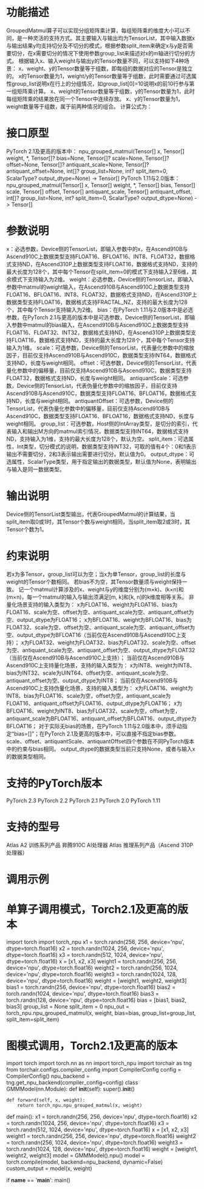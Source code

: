 # 功能描述

GroupedMatmul算子可以实现分组矩阵乘计算，每组矩阵乘的维度大小可以不同，是一种灵活的支持方式。其主要输入与输出均为TensorList，其中输入数据x与输出结果y均支持切分及不切分的模式，根据参数split_item来确定x与y是否需要切分，在x需要切分的情况下使用参数group_list来描述对x的m轴进行切分的方式。
根据输入x、输入weight与输出y的Tensor数量不同，可以支持如下4种场景：
x、weight、y的Tensor数量等于组数，即每组的数据对应的Tensor是独立的。
x的Tensor数量为1，weight/y的Tensor数量等于组数，此时需要通过可选属性group_list说明x在行上的分组情况，如group_list[0]=10说明x的前10行参与第一组矩阵乘计算。
x、weight的Tensor数量等于组数，y的Tensor数量为1，此时每组矩阵乘的结果放在同一个Tensor中连续存放。
x、y的Tensor数量为1，weight数量等于组数，属于前两种情况的组合。
计算公式为：

# 接口原型

PyTorch 2.1及更高的版本中：
npu_grouped_matmul(Tensor[] x, Tensor[] weight, *, Tensor[]? bias=None, Tensor[]? scale=None, Tensor[]? offset=None, Tensor[]? antiquant_scale=None, Tensor[]? antiquant_offset=None, int[]? group_list=None, int? split_item=0, ScalarType? output_dtype=None) -> Tensor[]
PyTorch 1.11与2.0版本：
npu_grouped_matmul(Tensor[] x, Tensor[] weight, *, Tensor[] bias, Tensor[] scale, Tensor[] offset, Tensor[] antiquant_scale, Tensor[] antiquant_offset, int[]? group_list=None, int? split_item=0, ScalarType? output_dtype=None) -> Tensor[]

# 参数说明

x：必选参数，Device侧的TensorList，即输入参数中的x，在Ascend910B与Ascend910C上数据类型支持FLOAT16、BFLOAT16、INT8、FLOAT32，数据格式支持ND，在Ascend310P上数据类型支持FLOAT16，数据格式支持ND，支持的最大长度为128个，其中每个Tensor在split_item=0的模式下支持输入2至6维，其余模式下支持输入为2维。
weight：必选参数，Device侧的TensorList，即输入参数中matmul的weight输入，在Ascend910B与Ascend910C上数据类型支持FLOAT16、BFLOAT16、INT8、FLOAT32，数据格式支持ND，在Ascend310P上数据类型支持FLOAT16，数据格式支持FRACTAL_NZ，支持的最大长度为128个，其中每个Tensor支持输入为2维。
bias：在PyTorch 1.11与2.0版本中是必选参数，在PyTorch 2.1与更高的版本中是可选参数，Device侧的TensorList，即输入参数中matmul的bias输入，在Ascend910B与Ascend910C上数据类型支持FLOAT16、FLOAT32、INT32，数据格式支持ND，在Ascend310P上数据类型支持FLOAT16，数据格式支持ND，支持的最大长度为128个，其中每个Tensor支持输入为1维。
scale：可选参数，Device侧的TensorList，代表量化参数中的缩放因子，目前仅支持Ascend910B与Ascend910C，数据类型支持INT64，数据格式支持ND，长度与weight相同。
offset：可选参数，Device侧的TensorList，代表量化参数中的偏移量，目前仅支持Ascend910B与Ascend910C，数据类型支持FLOAT32，数据格式支持ND，长度与weight相同。
antiquantScale：可选参数，Device侧的TensorList，代表伪量化参数中的缩放因子，目前仅支持Ascend910B与Ascend910C，数据类型支持FLOAT16、BFLOAT16，数据格式支持ND，长度与weight相同。
antiquantOffset：可选参数，Device侧的TensorList，代表伪量化参数中的偏移量，目前仅支持Ascend910B与Ascend910C，数据类型支持FLOAT16、BFLOAT16，数据格式支持ND，长度与weight相同。
group_list：可选参数，Host侧的IntArray类型，是切分的索引，代表输入和输出M方向的matmul索引情况，数据类型支持INT64，数据格式支持ND，支持输入为1维，支持的最大长度为128个，默认为空。
split_item：可选属性，Int类型，切分模式的说明，数据类型支持INT32，可取的值有4个：0和1表示输出不需要切分，2和3表示输出需要进行切分。默认值为0。
output_dtype：可选属性，ScalarType类型，用于指定输出的数据类型，默认值为None，表明输出与输入是同一数据类型。

# 输出说明

Device侧的TensorList类型输出，代表GroupedMatmul的计算结果，当split_item取0或1时，其Tensor个数与weight相同，当split_item取2或3时，其Tensor个数为1。

# 约束说明

若x为多Tensor，group_list可以为空；当x为单Tensor，group_list的长度与weight的Tensor个数相同。
若bias不为空，其Tensor数量须与weight保持一致。
记一个matmul计算涉及的x、weight与y的维度分别为(m×k)、(k×n)和(m×n)，每一个matmul的输入与输出须满足[m, k]和[k, n]的k维度相等关系。
非量化场景支持的输入类型为：
x为FLOAT16、weight为FLOAT16、bias为FLOAT16、scale为空、offset为空、antiquant_scale为空、antiquant_offset为空、output_dtype为FLOAT16；
x为BFLOAT16、weight为BFLOAT16、bias为FLOAT32、scale为空、offset为空、antiquant_scale为空、antiquant_offset为空、output_dtype为BFLOAT16（当前仅在Ascend910B与Ascend910C上支持）；
x为FLOAT32、weight为FLOAT32、bias为FLOAT32、scale为空、offset为空、antiquant_scale为空、antiquant_offset为空、output_dtype为FLOAT32（当前仅在Ascend910B与Ascend910C上支持）；
当前仅在Ascend910B与Ascend910C上支持量化场景，支持的输入类型为：
x为INT8、weight为INT8、bias为INT32、scale为UINT64、offset为空、antiquant_scale为空、antiquant_offset为空、output_dtype为INT8；
当前仅在Ascend910B与Ascend910C上支持伪量化场景，支持的输入类型为：
x为FLOAT16、weight为INT8、bias为FLOAT16、scale为空，offset为空，antiquant_scale为FLOAT16、antiquant_offset为FLOAT16、output_dtype为FLOAT16；
x为BFLOAT16、weight为INT8、bias为FLOAT32、scale为空，offset为空，antiquant_scale为BFLOAT16、antiquant_offset为BFLOAT16、output_dtype为BFLOAT16；
对于实际无bias的场景，在PyTorch 1.11与2.0版本中，须手动指定“bias=[]”；在PyTorch 2.1及更高的版本中，可以直接不指定bias参数。scale、offset、antiquantScale、antiquantOffset四个参数在不同PyTorch版本中的约束与bias相同。
output_dtype的数据类型当前只支持None，或者与输入x的数据类型相同。

# 支持的PyTorch版本

PyTorch 2.3
PyTorch 2.2
PyTorch 2.1
PyTorch 2.0
PyTorch 1.11

# 支持的型号

Atlas A2 训练系列产品
昇腾910C AI处理器
Atlas 推理系列产品（Ascend 310P处理器）

# 调用示例

# 单算子调用模式，Torch2.1及更高的版本
import torch
import torch_npu
x1 = torch.randn(256, 256, device='npu', dtype=torch.float16)
x2 = torch.randn(1024, 256, device='npu', dtype=torch.float16)
x3 = torch.randn(512, 1024, device='npu', dtype=torch.float16)
x = [x1, x2, x3]
weight1 = torch.randn(256, 256, device='npu', dtype=torch.float16)
weight2 = torch.randn(256, 1024, device='npu', dtype=torch.float16)
weight3 = torch.randn(1024, 128, device='npu', dtype=torch.float16)
weight = [weight1, weight2, weight3]
bias1 = torch.randn(256, device='npu', dtype=torch.float16)
bias2 = torch.randn(1024, device='npu', dtype=torch.float16)
bias3 = torch.randn(128, device='npu', dtype=torch.float16)
bias = [bias1, bias2, bias3]
group_list = None
split_item = 0
npu_out = torch_npu.npu_grouped_matmul(x, weight, bias=bias, group_list=group_list, split_item=split_item)

# 图模式调用，Torch2.1及更高的版本
import torch
import torch.nn as nn
import torch_npu
import torchair as tng
from torchair.configs.compiler_config import CompilerConfig
config = CompilerConfig()
npu_backend = tng.get_npu_backend(compiler_config=config)
class GMMModel(nn.Module):
    def __init__(self):
        super().__init__()
    
    def forward(self, x, weight):
        return torch_npu.npu_grouped_matmul(x, weight)
def main():
    x1 = torch.randn(256, 256, device='npu', dtype=torch.float16)
    x2 = torch.randn(1024, 256, device='npu', dtype=torch.float16)
    x3 = torch.randn(512, 1024, device='npu', dtype=torch.float16)
    x = [x1, x2, x3]
    weight1 = torch.randn(256, 256, device='npu', dtype=torch.float16)
    weight2 = torch.randn(256, 1024, device='npu', dtype=torch.float16)
    weight3 = torch.randn(1024, 128, device='npu', dtype=torch.float16)
    weight = [weight1, weight2, weight3]
    model = GMMModel().npu()
    model = torch.compile(model, backend=npu_backend, dynamic=False)
    custom_output = model(x, weight)

if __name__ == '__main__':
    main()